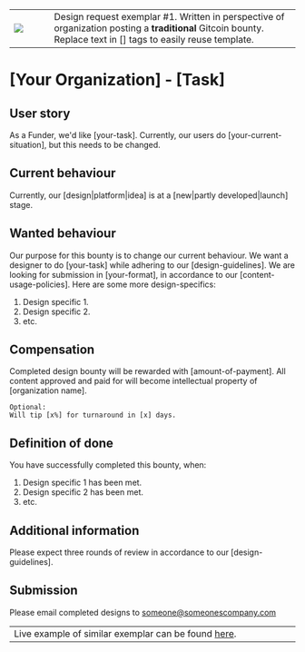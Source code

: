 <table>
<td width=100>
<img src='https://raw.githubusercontent.com/gitcoinco/gitcoinco/master/img/helmet.png'/>
</td>
<td width=800>
  Design request exemplar #1. Written in perspective of organization posting a <strong>traditional</strong> Gitcoin bounty. Replace text in [] tags to easily reuse template. 
</td>
</table>

# [Your Organization] - [Task]

## User story
As a Funder, we'd like [your-task]. Currently, our users do [your-current-situation], but this needs to be changed. 

## Current behaviour
Currently, our [design|platform|idea] is at a [new|partly developed|launch] stage. 

## Wanted behaviour
Our purpose for this bounty is to change our current behaviour. We want a designer to do [your-task] while adhering to our [design-guidelines]. We are looking for submission in [your-format], in accordance to our [content-usage-policies].
Here are some more design-specifics:
1. Design specific 1.
2. Design specific 2.
3. etc.

## Compensation
Completed design bounty will be rewarded with [amount-of-payment]. All content approved and paid for will become intellectual property of [organization name].

```
Optional: 
Will tip [x%] for turnaround in [x] days.
```

## Definition of done
You have successfully completed this bounty, when:
1. Design specific 1 has been met.
2. Design specific 2 has been met. 
3. etc.

## Additional information
Please expect three rounds of review in accordance to our [design-guidelines]. 

## Submission
Please email completed designs to someone@someonescompany.com

<table>
<td width=1000>
Live example of similar exemplar can be found <a href="https://gitcoin.co/issue/gitcoinco/web/2038/986">here</a>.
</td>
</table>
